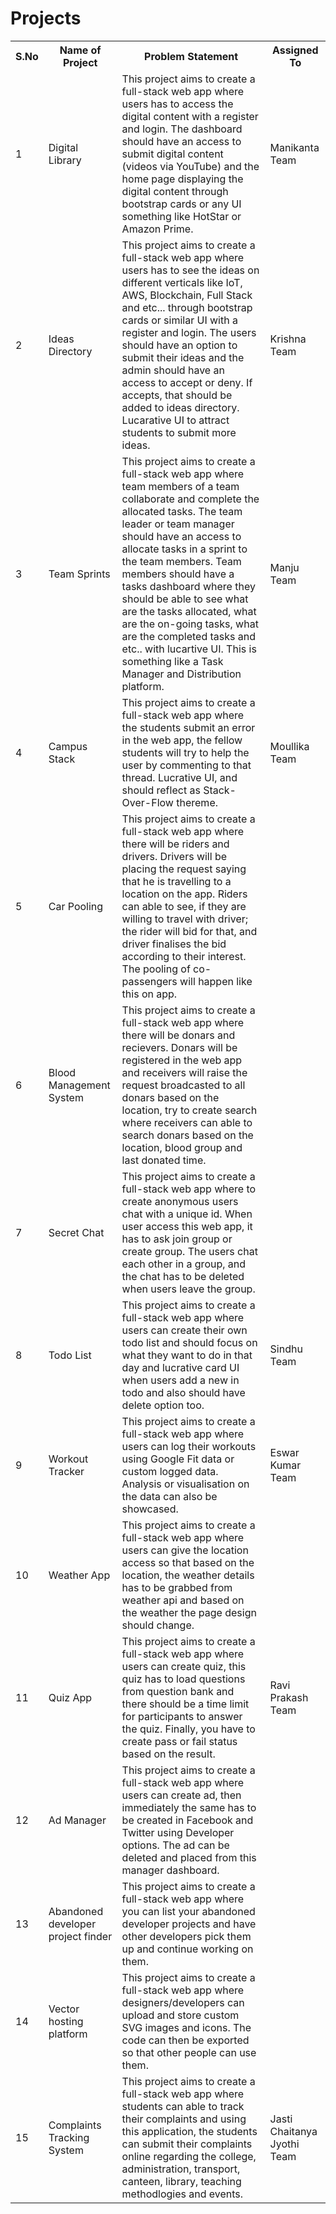 # Projects

<table>
    <tr>
        <th>S.No</th>
        <th>Name of Project</th>
        <th>Problem Statement</th>
        <th>Assigned To</th>
    </tr>
    <tr>
        <td>1</td>
        <td>Digital Library</td>
        <td>This project aims to create a full-stack web app where users has to access the digital content with a register and login. The dashboard should have an access to submit digital content (videos via YouTube) and the home page displaying the digital content through bootstrap cards or any UI something like HotStar or Amazon Prime.
        <td>Manikanta Team</td>
    </tr>
    <tr>
        <td>2</td>
        <td>Ideas Directory</td>
        <td>This project aims to create a full-stack web app where users has to see the ideas on different verticals like IoT, AWS, Blockchain, Full Stack and etc... through bootstrap cards or similar UI with a register and login. The users should have an option to submit their ideas and the admin should have an access to accept or deny. If accepts, that should be added to ideas directory. Lucarative UI to attract students to submit more ideas.
        <td>Krishna Team</td>
    </tr>
    <tr>
        <td>3</td>
        <td>Team Sprints</td>
        <td>This project aims to create a full-stack web app where team members of a team collaborate and complete the allocated tasks. The team leader or team manager should have an access to allocate tasks in a sprint to the team members. Team members should have a tasks dashboard where they should be able to see what are the tasks allocated, what are the on-going tasks, what are the completed tasks and etc.. with lucartive UI. This is something like a Task Manager and Distribution platform.
        <td>Manju Team</td>
    </tr>
    <tr>
        <td>4</td>
        <td>Campus Stack</td>
        <td>This project aims to create a full-stack web app where the students submit an error in the web app, the fellow students will try to help the user by commenting to that thread. Lucrative UI, and should reflect as Stack-Over-Flow thereme. 
        <td>Moullika Team</td>
    </tr>
    <tr>
        <td>5</td>
        <td>Car Pooling</td>
        <td>This project aims to create a full-stack web app where there will be riders and drivers. Drivers will be placing the request saying that he is travelling to a location on the app. Riders can able to see, if they are willing to travel with driver; the rider will bid for that, and driver finalises the bid according to their interest. The pooling of co-passengers will happen like this on app.
        <td></td>
    </tr>
    <tr>
        <td>6</td>
        <td>Blood Management System</td>
        <td>This project aims to create a full-stack web app where there will be donars and recievers. Donars will be registered in the web app and receivers will raise the request broadcasted to all donars based on the location, try to create search where receivers can able to search donars based on the location, blood group and last donated time.
        <td></td>
    </tr>
    <tr>
        <td>7</td>
        <td>Secret Chat</td>
        <td>This project aims to create a full-stack web app where to create anonymous users chat with a unique id. When user access this web app, it has to ask join group or create group. The users chat each other in a group, and the chat has to be deleted when users leave the group.
        <td></td>
    </tr>
    <tr>
        <td>8</td>
        <td>Todo List</td>
        <td>This project aims to create a full-stack web app where users can create their own todo list and should focus on what they want to do in that day and lucrative card UI when users add a new in todo and also should have delete option too. 
        <td>Sindhu Team</td>
    </tr>
    <tr>
        <td>9</td>
        <td>Workout Tracker</td>
        <td>This project aims to create a full-stack web app where users can log their workouts using Google Fit data or custom logged data. Analysis or visualisation on the data can also be showcased. 
        <td>Eswar Kumar Team</td>
    </tr>
    <tr>
        <td>10</td>
        <td>Weather App</td>
        <td>This project aims to create a full-stack web app where users can give the location access so that based on the location, the weather details has to be grabbed from weather api and based on the weather the page design should change. 
        <td></td>
    </tr>
    <tr>
        <td>11</td>
        <td>Quiz App</td>
        <td>This project aims to create a full-stack web app where users can create quiz, this quiz has to load questions from question bank and there should be a time limit for participants to answer the quiz. Finally, you have to create pass or fail status based on the result. 
        <td>Ravi Prakash Team</td>
    </tr>
    <tr>
        <td>12</td>
        <td>Ad Manager</td>
        <td>This project aims to create a full-stack web app where users can create ad, then immediately the same has to be created in Facebook and Twitter using Developer options. The ad can be deleted and placed from this manager dashboard. 
        <td></td>
    </tr>
    <tr>
        <td>13</td>
        <td>Abandoned developer project finder</td>
        <td>This project aims to create a full-stack web app where you can list your abandoned developer projects and have other developers pick them up and continue working on them. 
        <td></td>
    </tr>
    <tr>
        <td>14</td>
        <td>Vector hosting platform</td>
        <td>This project aims to create a full-stack web app where designers/developers can upload and store custom SVG images and icons. The code can then be exported so that other people can use them.</td>
        <td></td>
    </tr>
    <tr>
        <td>15</td>
        <td>Complaints Tracking System</td>
        <td>This project aims to create a full-stack web app where students can able to track their complaints and using this application, the students can submit their complaints online regarding the college, administration, transport, canteen, library, teaching methodlogies and events.</td>
        <td>Jasti Chaitanya Jyothi Team</td>
    </tr>
    
    
</table>
